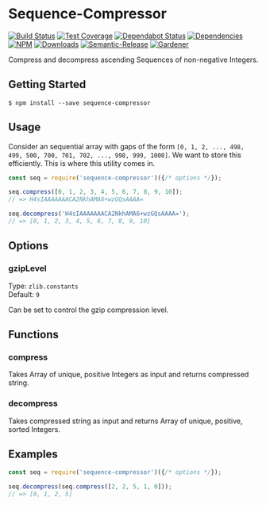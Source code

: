 # Sequence-Compressor

[![Build Status](https://circleci.com/gh/blackflux/sequence-compressor.png?style=shield)](https://circleci.com/gh/blackflux/sequence-compressor)
[![Test Coverage](https://img.shields.io/coveralls/blackflux/sequence-compressor/master.svg)](https://coveralls.io/github/blackflux/sequence-compressor?branch=master)
[![Dependabot Status](https://api.dependabot.com/badges/status?host=github&repo=blackflux/sequence-compressor)](https://dependabot.com)
[![Dependencies](https://david-dm.org/blackflux/sequence-compressor/status.svg)](https://david-dm.org/blackflux/sequence-compressor)
[![NPM](https://img.shields.io/npm/v/sequence-compressor.svg)](https://www.npmjs.com/package/sequence-compressor)
[![Downloads](https://img.shields.io/npm/dt/sequence-compressor.svg)](https://www.npmjs.com/package/sequence-compressor)
[![Semantic-Release](https://github.com/blackflux/js-gardener/blob/master/assets/icons/semver.svg)](https://github.com/semantic-release/semantic-release)
[![Gardener](https://github.com/blackflux/js-gardener/blob/master/assets/badge.svg)](https://github.com/blackflux/js-gardener)

Compress and decompress ascending Sequences of non-negative Integers.

## Getting Started

    $ npm install --save sequence-compressor

## Usage

Consider an sequential array with gaps of the form 
`[0, 1, 2, ..., 498, 499, 500, 700, 701, 702, ..., 998, 999, 1000]`. 
We want to store this efficiently. This is where this utility comes in.

<!-- eslint-disable import/no-unresolved -->
```js
const seq = require('sequence-compressor')({/* options */});

seq.compress([0, 1, 2, 3, 4, 5, 6, 7, 8, 9, 10]);
// => H4sIAAAAAAACA2NkhAMA6+wzGQsAAAA=

seq.decompress('H4sIAAAAAAACA2NkhAMA6+wzGQsAAAA=');
// => [0, 1, 2, 3, 4, 5, 6, 7, 8, 9, 10]

```

## Options

### gzipLevel

Type: `zlib.constants`<br>
Default: `9`

Can be set to control the gzip compression level.

## Functions

### compress

Takes Array of unique, positive Integers as input and returns compressed string.

### decompress

Takes compressed string as input and returns Array of unique, positive, sorted Integers.

## Examples

<!-- eslint-disable import/no-unresolved -->
```js
const seq = require('sequence-compressor')({/* options */});

seq.decompress(seq.compress([2, 2, 5, 1, 0]));
// => [0, 1, 2, 5]
```
